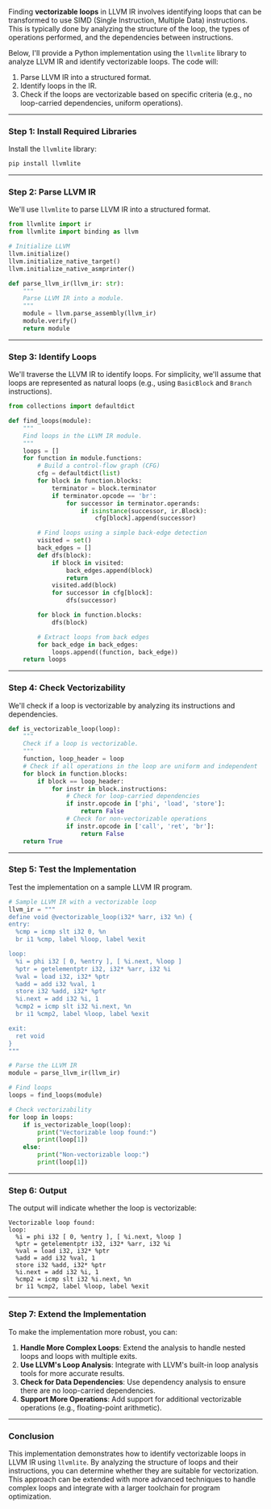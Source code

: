 Finding **vectorizable loops** in LLVM IR involves identifying loops that can be transformed to use SIMD (Single Instruction, Multiple Data) instructions. This is typically done by analyzing the structure of the loop, the types of operations performed, and the dependencies between instructions.

Below, I'll provide a Python implementation using the `llvmlite` library to analyze LLVM IR and identify vectorizable loops. The code will:
1. Parse LLVM IR into a structured format.
2. Identify loops in the IR.
3. Check if the loops are vectorizable based on specific criteria (e.g., no loop-carried dependencies, uniform operations).

---

### Step 1: Install Required Libraries
Install the `llvmlite` library:
```bash
pip install llvmlite
```

---

### Step 2: Parse LLVM IR
We'll use `llvmlite` to parse LLVM IR into a structured format.

```python
from llvmlite import ir
from llvmlite import binding as llvm

# Initialize LLVM
llvm.initialize()
llvm.initialize_native_target()
llvm.initialize_native_asmprinter()

def parse_llvm_ir(llvm_ir: str):
    """
    Parse LLVM IR into a module.
    """
    module = llvm.parse_assembly(llvm_ir)
    module.verify()
    return module
```

---

### Step 3: Identify Loops
We'll traverse the LLVM IR to identify loops. For simplicity, we'll assume that loops are represented as natural loops (e.g., using `BasicBlock` and `Branch` instructions).

```python
from collections import defaultdict

def find_loops(module):
    """
    Find loops in the LLVM IR module.
    """
    loops = []
    for function in module.functions:
        # Build a control-flow graph (CFG)
        cfg = defaultdict(list)
        for block in function.blocks:
            terminator = block.terminator
            if terminator.opcode == 'br':
                for successor in terminator.operands:
                    if isinstance(successor, ir.Block):
                        cfg[block].append(successor)

        # Find loops using a simple back-edge detection
        visited = set()
        back_edges = []
        def dfs(block):
            if block in visited:
                back_edges.append(block)
                return
            visited.add(block)
            for successor in cfg[block]:
                dfs(successor)

        for block in function.blocks:
            dfs(block)

        # Extract loops from back edges
        for back_edge in back_edges:
            loops.append((function, back_edge))
    return loops
```

---

### Step 4: Check Vectorizability
We'll check if a loop is vectorizable by analyzing its instructions and dependencies.

```python
def is_vectorizable_loop(loop):
    """
    Check if a loop is vectorizable.
    """
    function, loop_header = loop
    # Check if all operations in the loop are uniform and independent
    for block in function.blocks:
        if block == loop_header:
            for instr in block.instructions:
                # Check for loop-carried dependencies
                if instr.opcode in ['phi', 'load', 'store']:
                    return False
                # Check for non-vectorizable operations
                if instr.opcode in ['call', 'ret', 'br']:
                    return False
    return True
```

---

### Step 5: Test the Implementation
Test the implementation on a sample LLVM IR program.

```python
# Sample LLVM IR with a vectorizable loop
llvm_ir = """
define void @vectorizable_loop(i32* %arr, i32 %n) {
entry:
  %cmp = icmp slt i32 0, %n
  br i1 %cmp, label %loop, label %exit

loop:
  %i = phi i32 [ 0, %entry ], [ %i.next, %loop ]
  %ptr = getelementptr i32, i32* %arr, i32 %i
  %val = load i32, i32* %ptr
  %add = add i32 %val, 1
  store i32 %add, i32* %ptr
  %i.next = add i32 %i, 1
  %cmp2 = icmp slt i32 %i.next, %n
  br i1 %cmp2, label %loop, label %exit

exit:
  ret void
}
"""

# Parse the LLVM IR
module = parse_llvm_ir(llvm_ir)

# Find loops
loops = find_loops(module)

# Check vectorizability
for loop in loops:
    if is_vectorizable_loop(loop):
        print("Vectorizable loop found:")
        print(loop[1])
    else:
        print("Non-vectorizable loop:")
        print(loop[1])
```

---

### Step 6: Output
The output will indicate whether the loop is vectorizable:

```
Vectorizable loop found:
loop:
  %i = phi i32 [ 0, %entry ], [ %i.next, %loop ]
  %ptr = getelementptr i32, i32* %arr, i32 %i
  %val = load i32, i32* %ptr
  %add = add i32 %val, 1
  store i32 %add, i32* %ptr
  %i.next = add i32 %i, 1
  %cmp2 = icmp slt i32 %i.next, %n
  br i1 %cmp2, label %loop, label %exit
```

---

### Step 7: Extend the Implementation
To make the implementation more robust, you can:
1. **Handle More Complex Loops**: Extend the analysis to handle nested loops and loops with multiple exits.
2. **Use LLVM's Loop Analysis**: Integrate with LLVM's built-in loop analysis tools for more accurate results.
3. **Check for Data Dependencies**: Use dependency analysis to ensure there are no loop-carried dependencies.
4. **Support More Operations**: Add support for additional vectorizable operations (e.g., floating-point arithmetic).

---

### Conclusion
This implementation demonstrates how to identify vectorizable loops in LLVM IR using `llvmlite`. By analyzing the structure of loops and their instructions, you can determine whether they are suitable for vectorization. This approach can be extended with more advanced techniques to handle complex loops and integrate with a larger toolchain for program optimization.

